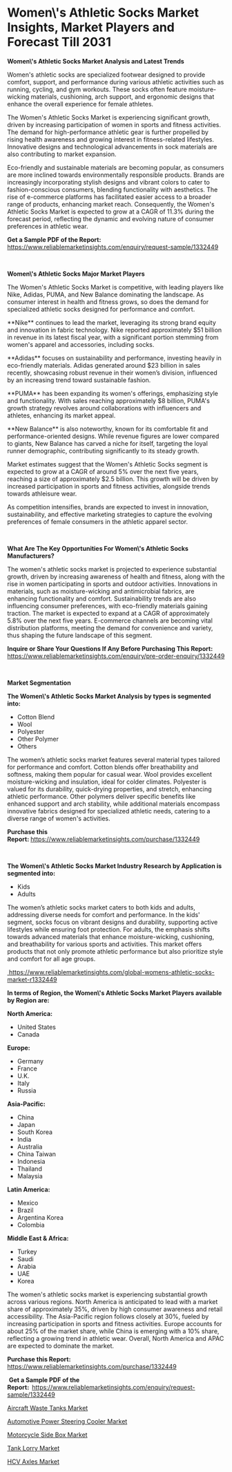 <p><h1>Women\'s Athletic Socks Market Insights, Market Players and Forecast Till 2031</h1></p><p><strong>Women\'s Athletic Socks Market Analysis and Latest Trends</strong></p>
<p><p>Women's athletic socks are specialized footwear designed to provide comfort, support, and performance during various athletic activities such as running, cycling, and gym workouts. These socks often feature moisture-wicking materials, cushioning, arch support, and ergonomic designs that enhance the overall experience for female athletes.</p><p>The Women's Athletic Socks Market is experiencing significant growth, driven by increasing participation of women in sports and fitness activities. The demand for high-performance athletic gear is further propelled by rising health awareness and growing interest in fitness-related lifestyles. Innovative designs and technological advancements in sock materials are also contributing to market expansion. </p><p>Eco-friendly and sustainable materials are becoming popular, as consumers are more inclined towards environmentally responsible products. Brands are increasingly incorporating stylish designs and vibrant colors to cater to fashion-conscious consumers, blending functionality with aesthetics. The rise of e-commerce platforms has facilitated easier access to a broader range of products, enhancing market reach. Consequently, the Women's Athletic Socks Market is expected to grow at a CAGR of 11.3% during the forecast period, reflecting the dynamic and evolving nature of consumer preferences in athletic wear.</p></p>
<p><strong>Get a Sample PDF of the Report:&nbsp;</strong> <a href="https://www.reliablemarketinsights.com/enquiry/request-sample/1332449?utm_campaign=1549&utm_medium=2&utm_source=Github&utm_content=ia&utm_term=16102024&utm_id=womens-athletic-socks">https://www.reliablemarketinsights.com/enquiry/request-sample/1332449</a></p>
<p>&nbsp;</p>
<p><strong>Women\'s Athletic Socks Major Market Players</strong></p>
<p><p>The Women's Athletic Socks Market is competitive, with leading players like Nike, Adidas, PUMA, and New Balance dominating the landscape. As consumer interest in health and fitness grows, so does the demand for specialized athletic socks designed for performance and comfort.</p><p>**Nike** continues to lead the market, leveraging its strong brand equity and innovation in fabric technology. Nike reported approximately $51 billion in revenue in its latest fiscal year, with a significant portion stemming from women's apparel and accessories, including socks.</p><p>**Adidas** focuses on sustainability and performance, investing heavily in eco-friendly materials. Adidas generated around $23 billion in sales recently, showcasing robust revenue in their women’s division, influenced by an increasing trend toward sustainable fashion.</p><p>**PUMA** has been expanding its women's offerings, emphasizing style and functionality. With sales reaching approximately $8 billion, PUMA's growth strategy revolves around collaborations with influencers and athletes, enhancing its market appeal.</p><p>**New Balance** is also noteworthy, known for its comfortable fit and performance-oriented designs. While revenue figures are lower compared to giants, New Balance has carved a niche for itself, targeting the loyal runner demographic, contributing significantly to its steady growth.</p><p>Market estimates suggest that the Women's Athletic Socks segment is expected to grow at a CAGR of around 5% over the next five years, reaching a size of approximately $2.5 billion. This growth will be driven by increased participation in sports and fitness activities, alongside trends towards athleisure wear.</p><p>As competition intensifies, brands are expected to invest in innovation, sustainability, and effective marketing strategies to capture the evolving preferences of female consumers in the athletic apparel sector.</p></p>
<p>&nbsp;</p>
<p><strong>What Are The Key Opportunities For Women\'s Athletic Socks Manufacturers?</strong></p>
<p><p>The women's athletic socks market is projected to experience substantial growth, driven by increasing awareness of health and fitness, along with the rise in women participating in sports and outdoor activities. Innovations in materials, such as moisture-wicking and antimicrobial fabrics, are enhancing functionality and comfort. Sustainability trends are also influencing consumer preferences, with eco-friendly materials gaining traction. The market is expected to expand at a CAGR of approximately 5.8% over the next five years. E-commerce channels are becoming vital distribution platforms, meeting the demand for convenience and variety, thus shaping the future landscape of this segment.</p></p>
<p><strong>Inquire or Share Your Questions If Any Before Purchasing This Report:</strong> <a href="https://www.reliablemarketinsights.com/enquiry/pre-order-enquiry/1332449?utm_campaign=1549&utm_medium=2&utm_source=Github&utm_content=ia&utm_term=16102024&utm_id=womens-athletic-socks">https://www.reliablemarketinsights.com/enquiry/pre-order-enquiry/1332449</a></p>
<p>&nbsp;</p>
<p><strong>Market Segmentation</strong></p>
<p><strong>The Women\'s Athletic Socks Market Analysis by types is segmented into:</strong></p>
<p><ul><li>Cotton Blend</li><li>Wool</li><li>Polyester</li><li>Other Polymer</li><li>Others</li></ul></p>
<p><p>The women’s athletic socks market features several material types tailored for performance and comfort. Cotton blends offer breathability and softness, making them popular for casual wear. Wool provides excellent moisture-wicking and insulation, ideal for colder climates. Polyester is valued for its durability, quick-drying properties, and stretch, enhancing athletic performance. Other polymers deliver specific benefits like enhanced support and arch stability, while additional materials encompass innovative fabrics designed for specialized athletic needs, catering to a diverse range of women's activities.</p></p>
<p><strong>Purchase this Report:&nbsp;</strong><a href="https://www.reliablemarketinsights.com/purchase/1332449?utm_campaign=1549&utm_medium=2&utm_source=Github&utm_content=ia&utm_term=16102024&utm_id=womens-athletic-socks">https://www.reliablemarketinsights.com/purchase/1332449</a></p>
<p>&nbsp;</p>
<p><strong>The Women\'s Athletic Socks Market Industry Research by Application is segmented into:</strong></p>
<p><ul><li>Kids</li><li>Adults</li></ul></p>
<p><p>The women’s athletic socks market caters to both kids and adults, addressing diverse needs for comfort and performance. In the kids' segment, socks focus on vibrant designs and durability, supporting active lifestyles while ensuring foot protection. For adults, the emphasis shifts towards advanced materials that enhance moisture-wicking, cushioning, and breathability for various sports and activities. This market offers products that not only promote athletic performance but also prioritize style and comfort for all age groups.</p></p>
<p><a href="https://www.reliablemarketinsights.com/global-womens-athletic-socks-market-r1332449?utm_campaign=1549&utm_medium=2&utm_source=Github&utm_content=ia&utm_term=16102024&utm_id=womens-athletic-socks">&nbsp;https://www.reliablemarketinsights.com/global-womens-athletic-socks-market-r1332449</a></p>
<p><strong>In terms of Region, the Women\'s Athletic Socks Market Players available by Region are:</strong></p>
<p>
    <p> <strong> North America: </strong>
        <ul>
            <li>United States</li>
            <li>Canada</li>
        </ul>
        </p> 
    <p> <strong> Europe: </strong>
        <ul>
            <li>Germany</li>
            <li>France</li>
            <li>U.K.</li>
            <li>Italy</li>
            <li>Russia</li>
        </ul>
        </p> 
    <p> <strong> Asia-Pacific: </strong>
        <ul>
            <li>China</li>
            <li>Japan</li>
            <li>South Korea</li>
            <li>India</li>
            <li>Australia</li>
            <li>China Taiwan</li>
            <li>Indonesia</li>
            <li>Thailand</li>
            <li>Malaysia</li>
        </ul>
        </p> 
    <p> <strong> Latin America: </strong>
        <ul>
            <li>Mexico</li>
            <li>Brazil</li>
            <li>Argentina Korea</li>
            <li>Colombia</li>
        </ul>
        </p> 
    <p> <strong> Middle East & Africa: </strong>
        <ul>
            <li>Turkey</li>
            <li>Saudi</li>
            <li>Arabia</li>
            <li>UAE</li>
            <li>Korea</li>
        </ul>
    </p>
    </p>
<p><p>The women's athletic socks market is experiencing substantial growth across various regions. North America is anticipated to lead with a market share of approximately 35%, driven by high consumer awareness and retail accessibility. The Asia-Pacific region follows closely at 30%, fueled by increasing participation in sports and fitness activities. Europe accounts for about 25% of the market share, while China is emerging with a 10% share, reflecting a growing trend in athletic wear. Overall, North America and APAC are expected to dominate the market.</p></p>
<p><strong>Purchase this Report: </strong><a href="https://www.reliablemarketinsights.com/purchase/1332449?utm_campaign=1549&utm_medium=2&utm_source=Github&utm_content=ia&utm_term=16102024&utm_id=womens-athletic-socks">https://www.reliablemarketinsights.com/purchase/1332449</a></p>
<p>&nbsp;<strong>Get a Sample PDF of the Report:&nbsp;&nbsp;</strong><a href="https://www.reliablemarketinsights.com/enquiry/request-sample/1332449?utm_campaign=1549&utm_medium=2&utm_source=Github&utm_content=ia&utm_term=16102024&utm_id=womens-athletic-socks">https://www.reliablemarketinsights.com/enquiry/request-sample/1332449</a></p>
<p><strong></strong></p>
<p><p><a href="https://www.linkedin.com/pulse/market-insights-global-aircraft-waste-tanks-forecast-innovation-0lx1e?utm_campaign=1549&utm_medium=2&utm_source=Github&utm_content=ia&utm_term=16102024&utm_id=womens-athletic-socks">Aircraft Waste Tanks Market</a></p><p><a href="https://www.linkedin.com/pulse/strategic-market-insights-global-automotive-power-steering-w4y6e?trk=public_post_embed_feed-article-content&utm_campaign=1549&utm_medium=2&utm_source=Github&utm_content=ia&utm_term=16102024&utm_id=womens-athletic-socks">Automotive Power Steering Cooler Market</a></p><p><a href="https://www.linkedin.com/pulse/future-ready-strategic-insights-global-motorcycle-swlbe?utm_campaign=1549&utm_medium=2&utm_source=Github&utm_content=ia&utm_term=16102024&utm_id=womens-athletic-socks">Motorcycle Side Box Market</a></p><p><a href="https://www.linkedin.com/pulse/tank-lorry-market-investigation-industry-evolution-tpbse?utm_campaign=1549&utm_medium=2&utm_source=Github&utm_content=ia&utm_term=16102024&utm_id=womens-athletic-socks">Tank Lorry Market</a></p><p><a href="https://www.linkedin.com/pulse/hcv-axles-market-outlook-current-assessment-future-projections-kizue?utm_campaign=1549&utm_medium=2&utm_source=Github&utm_content=ia&utm_term=16102024&utm_id=womens-athletic-socks">HCV Axles Market</a></p></p>